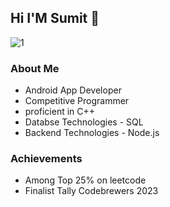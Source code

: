 ## Hi I'M Sumit 👋
![1](https://github.com/sumit-raghuwanshi97/sumit-raghuwanshi97/assets/94506472/d5383f53-218c-4cd7-a97b-f654e5a69bba)

### About Me 
* Android App Developer
* Competitive Programmer
* proficient in C++
* Databse Technologies - SQL
* Backend Technologies - Node.js

### Achievements
* Among Top 25% on leetcode
* Finalist Tally Codebrewers 2023
  

<!--
**sumit-raghuwanshi97/sumit-raghuwanshi97** is a ✨ _special_ ✨ repository because its `README.md` (this file) appears on your GitHub profile.

Here are some ideas to get you started:

- 🔭 I’m currently working on ...
- 🌱 I’m currently learning ...
- 👯 I’m looking to collaborate on ...
- 🤔 I’m looking for help with ...
- 💬 Ask me about ...
- 📫 How to reach me: ...
- 😄 Pronouns: ...
- ⚡ Fun fact: ...
-->

